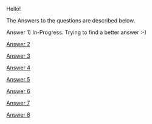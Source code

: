 Hello!

The Answers to the questions are described below.

Answer 1) In-Progress. Trying to find a better answer :-)

[Answer 2](BSTDataModel.scala)

[Answer 3](BSTDataModel.md)

[Answer 4](BST-Traversal-Type-Analysis.md)

[Answer 5](Java-OutOfMemoryAnalysis.md)

[Answer 6](NoSQL-Analysis.md)

[Answer 7](HardwareSoftware.md)

[Answer 8](jwt.md)
